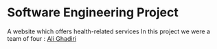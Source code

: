 # Software Engineering Project
A website which offers health-related services
In this project we were a team of four : [Ali Ghadiri](https://github.com/AliGhadirii)


